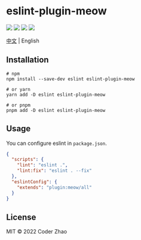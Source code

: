 # eslint-plugin-meow

![](https://img.shields.io/npm/v/eslint-plugin-meow)
![](https://img.shields.io/npm/dt/eslint-plugin-meow)
![](https://img.shields.io/bundlephobia/min/eslint-plugin-meow)
![](https://img.shields.io/npm/l/eslint-plugin-meow)

[中文](./README.md) | English

## Installation

```
# npm
npm install --save-dev eslint eslint-plugin-meow

# or yarn
yarn add -D eslint eslint-plugin-meow

# or pnpm
pnpm add -D eslint eslint-plugin-meow
```

## Usage

You can configure eslint in `package.json`.

```json
{
  "scripts": {
    "lint": "eslint .",
    "lint:fix": "eslint . --fix"
  },
  "eslintConfig": {
    "extends": "plugin:meow/all"
  }
}
```


<!-- ## Optional

|Config Name |                                           |
|:-----------|:------------------------------------------|
|standard    |config for `.js` / `.jsx` / `.ts` / `.tsx` |
|vue         |config for `.vue` (include standard)       |
|json        |config for `.json` / `.json5`              |
|package.json|config for `package.json` (sort keys)      |
|yaml        |config for `.yaml` / `.yml`                |
|markdown    |config for `.md`                           |
|all         |(include all of above)                     | -->

## License

MIT © 2022 Coder Zhao
